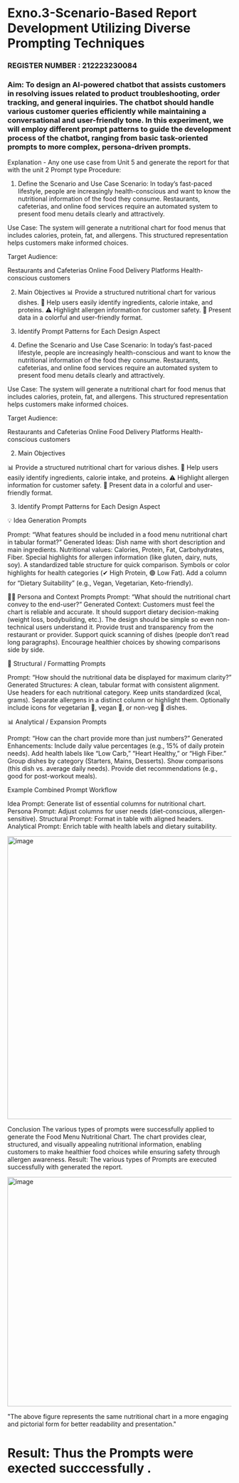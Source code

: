 # Exno.3-Scenario-Based Report Development Utilizing Diverse Prompting Techniques                                                   
### REGISTER NUMBER : 212223230084
### Aim: To design an AI-powered chatbot that assists customers in resolving issues related to product troubleshooting, order tracking, and general inquiries. The chatbot should handle various customer queries efficiently while maintaining a conversational and user-friendly tone. In this experiment, we will employ different prompt patterns to guide the development process of the chatbot, ranging from basic task-oriented prompts to more complex, persona-driven prompts.

Explanation - Any one use case from Unit 5 and generate the report for that with the unit 2 Prompt type
Procedure:

1. Define the Scenario and Use Case
Scenario:
In today’s fast-paced lifestyle, people are increasingly health-conscious and want to know the nutritional information of the food they consume. Restaurants, cafeterias, and online food services require an automated system to present food menu details clearly and attractively.

Use Case:
The system will generate a nutritional chart for food menus that includes calories, protein, fat, and allergens. This structured representation helps customers make informed choices.

Target Audience:

Restaurants and Cafeterias
Online Food Delivery Platforms
Health-conscious customers

2. Main Objectives
📊 Provide a structured nutritional chart for various dishes.
🍴 Help users easily identify ingredients, calorie intake, and proteins.
⚠️ Highlight allergen information for customer safety.
🌟 Present data in a colorful and user-friendly format.

3. Identify Prompt Patterns for Each Design Aspect
1. Define the Scenario and Use Case
Scenario:
In today’s fast-paced lifestyle, people are increasingly health-conscious and want to know the nutritional information of the food they consume. Restaurants, cafeterias, and online food services require an automated system to present food menu details clearly and attractively.

Use Case:
The system will generate a nutritional chart for food menus that includes calories, protein, fat, and allergens. This structured representation helps customers make informed choices.

Target Audience:

Restaurants and Cafeterias
Online Food Delivery Platforms
Health-conscious customers

2. Main Objectives

📊 Provide a structured nutritional chart for various dishes.
🍴 Help users easily identify ingredients, calorie intake, and proteins.
⚠️ Highlight allergen information for customer safety.
🌟 Present data in a colorful and user-friendly format.

3. Identify Prompt Patterns for Each Design Aspect

💡 Idea Generation Prompts

Prompt: “What features should be included in a food menu nutritional chart in tabular format?”
Generated Ideas:
Dish name with short description and main ingredients.
Nutritional values: Calories, Protein, Fat, Carbohydrates, Fiber.
Special highlights for allergen information (like gluten, dairy, nuts, soy).
A standardized table structure for quick comparison.
Symbols or color highlights for health categories (✔ High Protein, 🟢 Low Fat).
Add a column for “Dietary Suitability” (e.g., Vegan, Vegetarian, Keto-friendly).

👩‍💻 Persona and Context Prompts
Prompt: “What should the nutritional chart convey to the end-user?”
Generated Context:
Customers must feel the chart is reliable and accurate.
It should support dietary decision-making (weight loss, bodybuilding, etc.).
The design should be simple so even non-technical users understand it.
Provide trust and transparency from the restaurant or provider.
Support quick scanning of dishes (people don’t read long paragraphs).
Encourage healthier choices by showing comparisons side by side.

🎨 Structural / Formatting Prompts

Prompt: “How should the nutritional data be displayed for maximum clarity?”
Generated Structures:
A clean, tabular format with consistent alignment.
Use headers for each nutritional category.
Keep units standardized (kcal, grams).
Separate allergens in a distinct column or highlight them.
Optionally include icons for vegetarian 🌱, vegan 🥗, or non-veg 🍗 dishes.

📊 Analytical / Expansion Prompts

Prompt: “How can the chart provide more than just numbers?”
Generated Enhancements:
Include daily value percentages (e.g., 15% of daily protein needs).
Add health labels like “Low Carb,” “Heart Healthy,” or “High Fiber.”
Group dishes by category (Starters, Mains, Desserts).
Show comparisons (this dish vs. average daily needs).
Provide diet recommendations (e.g., good for post-workout meals).

Example Combined Prompt Workflow

Idea Prompt: Generate list of essential columns for nutritional chart.
Persona Prompt: Adjust columns for user needs (diet-conscious, allergen-sensitive).
Structural Prompt: Format in table with aligned headers.
Analytical Prompt: Enrich table with health labels and dietary suitability.

<img width="844" height="636" alt="image" src="https://github.com/user-attachments/assets/5496b418-b9a9-41bc-9bcc-baaec1e4f74a" />


Conclusion
The various types of prompts were successfully applied to generate the Food Menu Nutritional Chart.
The chart provides clear, structured, and visually appealing nutritional information, enabling customers to make healthier food choices while ensuring safety through allergen awareness. Result: The various types of Prompts are executed successfully with generated the report.

<img width="778" height="516" alt="image" src="https://github.com/user-attachments/assets/7dbb7bfb-cd81-452e-ba2e-723e60042730" />

"The above figure represents the same nutritional chart in a more engaging and pictorial form for better readability and presentation."

# Result: Thus the Prompts were exected succcessfully .

